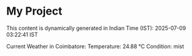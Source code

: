 # My Project

This content is dynamically generated in Indian Time (IST): 2025-07-09 03:22:41 IST


Current Weather in Coimbatore:
Temperature: 24.88 °C
Condition: mist
